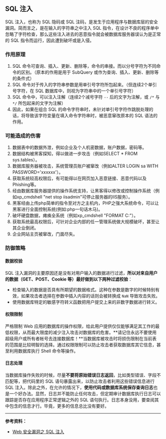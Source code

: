 ## SQL 注入

SQL 注入，也称为 SQL 隐码或 SQL 注码，是发生于应用程序与数据库层的安全漏洞。简而言之，是在输入的字符串之中注入 SQL 指令，在设计不良的程序单中忽略了字符检查，那么这些注入进去的恶意指令就会被数据库服务器误认为是正常的 SQL 指令而运行，因此遭到破坏或是入侵。

### 作用原理

1. SQL 命令可查询、插入、更新、删除等，命令的串接。而以分号字符为不同命令的区别。（原本的作用是用于 SubQuery 或作为查询、插入、更新、删除等的条件式）
2. SQL 命令对于传入的字符串参数是用单引号字符所包起来。（但连续2个单引号字符，在 SQL 数据库中，则视为字符串中的一个单引号字符）
3. SQL 命令中，可以注入注解（连续2个减号字符 `--` 后的文字为注解，或 `/*` 与 `*/` 所包起来的文字为注解）
4. 因此，如果在组合 SQL 的命令字符串时，未针对单引号字符作跳脱处理的话，将导致该字符变量在填入命令字符串时，被恶意窜改原本的 SQL 语法的作用。

### 可能造成的伤害

1. 数据表中的数据外泄，例如企业及个人机密数据，账户数据，密码等。
2. 数据结构被黑客探知，得以做进一步攻击（例如SELECT * FROM sys.tables）。
3. 数据库服务器被攻击，系统管理员账户被窜改（例如ALTER LOGIN sa WITH PASSWORD='xxxxxx'）。
4. 获取系统较高权限后，有可能得以在网页加入恶意链接、恶意代码以及Phishing等。
5. 经由数据库服务器提供的操作系统支持，让黑客得以修改或控制操作系统（例如xp_cmdshell "net stop iisadmin"可停止服务器的IIS服务）。
6. 黑客经由上传php简单的指令至对方之主机内，PHP之强大系统命令，可以让黑客进行全面控制系统(例如:php一句话木马)。
7. 破坏硬盘数据，瘫痪全系统（例如xp_cmdshell "FORMAT C:"）。
8. 获取系统最高权限后，可针对企业内部的任一管理系统做大规模破坏，甚至让其企业倒闭。
9. 企业网站主页被窜改，门面尽失。

### 防御策略

#### 数据校验

SQL 注入漏洞的主要原因还是没有对用户输入的数据进行过滤，**所以对来自用户的数据（GET、POST、Cookie 等）最好做到以下两种过滤校验**：

* 检查输入的数据是否具有所期望的数据格式。这种在参数是数字的时候特别有效，如果攻击者选择在参数中插入内容的话则会被转换成 `NaN` 导致攻击失败。
* 使用数据库特定的敏感字符转义函数把用户提交上来的非数字数据进行转义。

#### 权限限制

严格限制 Web 应用的数据库的操作权限，给此用户提供仅仅能够满足其工作的最低权限，从而最大限度的减少注入攻击对数据库的危害。**请记住永远不要使用超级用户或所有者帐号去连接数据库！**当数据库被攻击时将损伤限制在当前表的范围是比较明智的选择。通过权限限制可以防止攻击者获取数据库其它信息，甚至利用数据库执行 Shell 命令等操作。

#### 日志处理

当数据库操作失败的时候，尽量**不要将原始错误日志返回**，比如类型错误、字段不匹配等，把代码里的 SQL 语句暴露出来，以防止攻击者利用这些错误信息进行 SQL 注入。除此之外，在允许的情况下，**使用代码或数据库系统保存查询日志**也是一个好办法。显然，日志并不能防止任何攻击，但定期审计数据库执行日志可以跟踪是否存在应用程序正常逻辑之外的 SQL 语句执行。日志本身没用，要查阅其中包含的信息才行。毕竟，更多的信息总比没有要好。

---

**参考资料：**

* [Web 安全漏洞之 SQL 注入](https://juejin.im/post/5bd5b820e51d456f72531fa8)